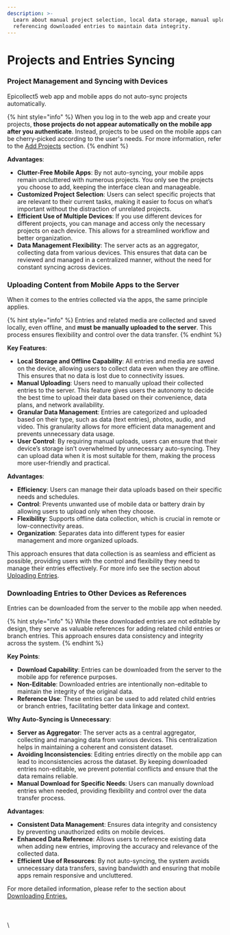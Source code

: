```yaml
---
description: >-
  Learn about manual project selection, local data storage, manual uploads, and
  referencing downloaded entries to maintain data integrity.
---
```


# Projects and Entries Syncing

### Project Management and Syncing with Devices

Epicollect5 web app and mobile apps do not auto-sync projects automatically.&#x20;

{% hint style="info" %}
When you log in to the web app and create your projects, **those projects do not appear automatically on the mobile app after you authenticate**. Instead, projects to be used on the mobile apps can be cherry-picked according to the user's needs. For more information, refer to the [Add Projects](../mobile-application/add-projects.md) section.
{% endhint %}

**Advantages**:

* **Clutter-Free Mobile Apps**: By not auto-syncing, your mobile apps remain uncluttered with numerous projects. You only see the projects you choose to add, keeping the interface clean and manageable.
* **Customized Project Selection**: Users can select specific projects that are relevant to their current tasks, making it easier to focus on what’s important without the distraction of unrelated projects.
* **Efficient Use of Multiple Devices**: If you use different devices for different projects, you can manage and access only the necessary projects on each device. This allows for a streamlined workflow and better organization.
* **Data Management Flexibility**: The server acts as an aggregator, collecting data from various devices. This ensures that data can be reviewed and managed in a centralized manner, without the need for constant syncing across devices.

### Uploading Content from Mobile Apps to the Server

When it comes to the entries collected via the apps, the same principle applies.&#x20;

{% hint style="info" %}
Entries and related media are collected and saved locally, even offline, and **must be manually uploaded to the server**. This process ensures flexibility and control over the data transfer.
{% endhint %}

**Key Features**:

* **Local Storage and Offline Capability**: All entries and media are saved on the device, allowing users to collect data even when they are offline. This ensures that no data is lost due to connectivity issues.
* **Manual Uploading**: Users need to manually upload their collected entries to the server. This feature gives users the autonomy to decide the best time to upload their data based on their convenience, data plans, and network availability.
* **Granular Data Management**: Entries are categorized and uploaded based on their type, such as data (text entries), photos, audio, and video. This granularity allows for more efficient data management and prevents unnecessary data usage.
* **User Control**: By requiring manual uploads, users can ensure that their device’s storage isn’t overwhelmed by unnecessary auto-syncing. They can upload data when it is most suitable for them, making the process more user-friendly and practical.

**Advantages**:

* **Efficiency**: Users can manage their data uploads based on their specific needs and schedules.
* **Control**: Prevents unwanted use of mobile data or battery drain by allowing users to upload only when they choose.
* **Flexibility**: Supports offline data collection, which is crucial in remote or low-connectivity areas.
* **Organization**: Separates data into different types for easier management and more organized uploads.

This approach ensures that data collection is as seamless and efficient as possible, providing users with the control and flexibility they need to manage their entries effectively. For more info see the section about [Uploading ](../mobile-application/upload-entries/)[Entries](../mobile-application/upload-entries/).

### Downloading Entries to Other Devices as References

Entries can be downloaded from the server to the mobile app when needed.&#x20;

{% hint style="info" %}
While these downloaded entries are not editable by design, they serve as valuable references for adding related child entries or branch entries. This approach ensures data consistency and integrity across the system.
{% endhint %}

**Key Points**:

* **Download Capability**: Entries can be downloaded from the server to the mobile app for reference purposes.
* **Non-Editable**: Downloaded entries are intentionally non-editable to maintain the integrity of the original data.
* **Reference Use**: These entries can be used to add related child entries or branch entries, facilitating better data linkage and context.

**Why Auto-Syncing is Unnecessary**:

* **Server as Aggregator**: The server acts as a central aggregator, collecting and managing data from various devices. This centralization helps in maintaining a coherent and consistent dataset.
* **Avoiding Inconsistencies**: Editing entries directly on the mobile app can lead to inconsistencies across the dataset. By keeping downloaded entries non-editable, we prevent potential conflicts and ensure that the data remains reliable.
* **Manual Download for Specific Needs**: Users can manually download entries when needed, providing flexibility and control over the data transfer process.

**Advantages**:

* **Consistent Data Management**: Ensures data integrity and consistency by preventing unauthorized edits on mobile devices.
* **Enhanced Data Reference**: Allows users to reference existing data when adding new entries, improving the accuracy and relevance of the collected data.
* **Efficient Use of Resources**: By not auto-syncing, the system avoids unnecessary data transfers, saving bandwidth and ensuring that mobile apps remain responsive and uncluttered.

For more detailed information, please refer to the section about [Downloading Entries.](../mobile-application/download-entries.md)\
\
\
\
\
